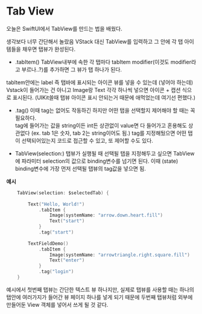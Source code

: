 #  Tab View

오늘은 SwiftUI에서 TabView를 만드는 법을 배웠다.

생각보다 너무 간단해서 놀랐음 VStack 대신 TabView를 입력하고 그 안에 각 탭 아이템들을 채우면 탭뷰가 완성된다.

- .tabItem()
TabView내부에 속한 각 탭마다 tabItem modifier(이것도 modifier라고 부르나..?)를 추가하면 그 뷰가 탭 하나가 된다. 

tabItem안에는 label 즉 탭바에 표시되는 아이콘 뷰를 넣을 수 있는데 (넣어야 하는데) Vstack이 들어가는 건 아니고 Image랑 Text 각각 하나씩 넣으면 아이콘 + 캡션 식으로 표시된다. (UIKit쓸때 탭뷰 아이콘 표시 안되는거 때문에 애먹었는데 여기선 편했다.)

- .tag()
이때 tag는 없어도 작동하긴 하지만 어떤 탭을 선택할지 제어해야 할 때는 꼭 필요하다.   
tag에 들어가는 값을 string이든 int든 상관없이 value면 다 들어가고 혼용해도 상관없다 (ex. tab 1은 숫자, tab 2는 string이어도 됨.)
tag를 지정해뒀으면 어떤 탭이 선택되어있는지 코드로 접근할 수 있고, 또 제어할 수도 있다.

- TabView(selection:)
탭뷰가 실행될 때 선택될 탭을 지정해두고 싶으면 TabView에 파라미터 selection의 값으로 binding변수를 넘기면 된다. 이때 (state) binding변수에 가장 먼저 선택될 탭뷰의 tag값을 넣으면 됨.

**예시**

```swift
    TabView(selection: $selectedTab) {
        
        Text("Hello, World!")
            .tabItem {
                Image(systemName: "arrow.down.heart.fill")
                Text("start")
            }
            .tag("start")
            
        TextFieldDemo()
            .tabItem {
                Image(systemName: "arrowtriangle.right.square.fill")
                Text("enter")
            }
            .tag("login")
    }
```

예시에서 첫번째 탭뷰는 간단한 텍스트 뷰 하나지만, 실제로 탭뷰를 사용할 때는 하나의 탭안에 여러가지가 들어간 뷰 페이지 하나를 넣게 되기 때문에 두번째 탭뷰처럼 외부에 만들어둔 View 객체를 넣어서 쓰게 될 것 같다.
